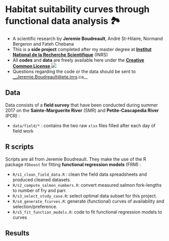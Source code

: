 Habitat suitability curves through functional data analysis 🏞
================================================================================

+ A scientific research by __Jeremie Boudreault__, André St-Hilaire, Normand Bergeron and Fateh Chebana
+ This is a __side project__ completed after my master degree at [__Institut National de la Recherche Scientifique__](http://inrs.ca) (INRS)
+ All __codes__ and __data__ are freely available here under the [__Creative Common License__ ![](https://i.creativecommons.org/l/by-nc-nd/4.0/80x15.png)](http://creativecommons.org/licenses/by-nc-nd/4.0/)
+ Questions regarding the code or the data should be sent to __Jeremie.Boudreault@ete.inrs.ca__


Data
--------------------------------------------------------------------------------


Data consists of a __field survey__ that have been conducted during summer 2017 on the  __Sainte-Marguerite River__ (SMR) and __Petite-Cascapedia River__ (PCR) :

+ `data/field/*` : contains the two raw `xlsx` files filled after each day of field work 


R scripts
--------------------------------------------------------------------------------


Scripts  are all from Jeremie Boudreault. They make the use of the R package `FDboost` for fitting __functional regression models__ (FRM) :

+ `R/s1_clean_field_data.R` : clean the field data spreadsheets and produced cleaned datasets.
+ `R/s2_compute_salmon_numbers.R`: convert measured salmon fork-lengths to number of fry and parr.
+ `R/s3_select_study_case.R`: select optimal data subset for this project.
+ `R/s4_generate_fcurves.R`: generate (functional) curves of availability and selection/preference.
+ `R/s5_fit_function_models.R`: code to fit functional regression models to curves


Results
--------------------------------------------------------------------------------



